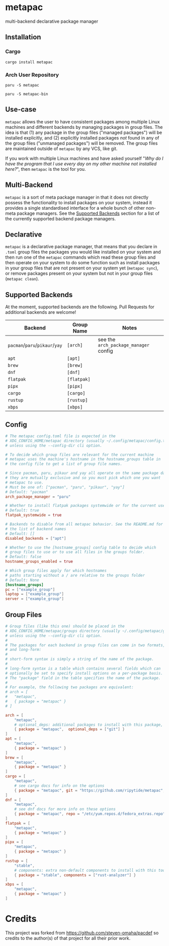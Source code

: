 # metapac

multi-backend declarative package manager

## Installation

### Cargo

```shell
cargo install metapac
```

### Arch User Repository

```shell
paru -S metapac
```

```shell
paru -S metapac-bin
```

## Use-case

`metapac` allows the user to have consistent packages among multiple
Linux machines and different backends by managing packages in group
files. The idea is that (1) any package in the group files ("managed
packages") will be installed explicitly, and (2) explicitly installed
packages _not_ found in any of the group files ("unmanaged packages")
will be removed. The group files are maintained outside of `metapac` by
any VCS, like git.

If you work with multiple Linux machines and have asked yourself "_Why
do I have the program that I use every day on my other machine not
installed here?_", then `metapac` is the tool for you.

## Multi-Backend

`metapac` is a sort of meta package manager in that it does not
directly possess the functionality to install packages on your system,
instead it provides a single standardised interface for a whole bunch
of other non-meta package managers. See the [Supported
Backends](#supported-backends) section for a list of the currently
supported backend package managers.

## Declarative

`metapac` is a declarative package manager, that means that you declare
in `.toml` group files the packages you would like installed on your
system and then run one of the `metapac` commands which read these
group files and then operate on your system to do some function such
as install packages in your group files that are not present on your
system yet (`metapac sync`), or remove packages present on your system
but not in your group files (`metapac clean`).

## Supported Backends

At the moment, supported backends are the following. Pull Requests for
additional backends are welcome!

| Backend                        | Group Name  | Notes                                 |
| ------------------------------ | ----------- | ------------------------------------- |
| `pacman`/`paru`/`pikaur`/`yay` | `[arch]`    | see the `arch_package_manager` config |
| `apt`                          | `[apt]`     |                                       |
| `brew`                         | `[brew]`    |                                       |
| `dnf`                          | `[dnf]`     |                                       |
| `flatpak`                      | `[flatpak]` |                                       |
| `pipx`                         | `[pipx]`    |                                       |
| `cargo`                        | `[cargo]`   |                                       |
| `rustup`                       | `[rustup]`  |                                       |
| `xbps`                         | `[xbps]`    |                                       |

## Config

```toml
# The metapac config.toml file is expected in the
# XDG_CONFIG_HOME/metapac directory (usually ~/.config/metapac/config.toml)
# unless using the --config-dir cli option.

# To decide which group files are relevant for the current machine
# metapac uses the machine's hostname in the hostname_groups table in
# the config file to get a list of group file names.

# Since pacman, paru, pikaur and yay all operate on the same package database
# they are mutually exclusive and so you must pick which one you want
# metapac to use.
# Must be one of: ["pacman", "paru", "pikaur", "yay"]
# Default: "pacman"
arch_package_manager = "paru"

# Whether to install flatpak packages systemwide or for the current user.
# Default: true
flatpak_systemwide = true

# Backends to disable from all metapac behavior. See the README.md for
# the list of backend names
# Default: []
disabled_backends = ["apt"]

# Whether to use the [hostname_groups] config table to decide which
# group files to use or to use all files in the groups folder.
# Default: false
hostname_groups_enabled = true

# Which group files apply for which hostnames
# paths starting without a / are relative to the groups folder
# Default: None
[hostname_groups]
pc = ["example_group"]
laptop = ["example_group"]
server = ["example_group"]
```

## Group Files

```toml
# Group files (like this one) should be placed in the
# XDG_CONFIG_HOME/metapac/groups directory (usually ~/.config/metapac/groups)
# unless using the --config-dir cli option.
#
# The packages for each backend in group files can come in two formats, short-form
# and long-form:
#
# short-form syntax is simply a string of the name of the package.
#
# long-form syntax is a table which contains several fields which can
# optionally be set to specify install options on a per-package basis.
# The "package" field in the table specifies the name of the package.
#
# For example, the following two packages are equivalent:
# arch = [
# 	"metapac",
# 	{ package = "metapac" }
# ]

arch = [
	"metapac",
	# optional_deps: additional packages to install with this package, short-form syntax only
	{ package = "metapac",  optional_deps = ["git"] }
]
apt = [
	"metapac",
	{ package = "metapac" }
]
brew = [
	"metapac",
	{ package = "metapac" }
]
cargo = [
	"metapac",
	# see cargo docs for info on the options
	{ package = "metapac", git = "https://github.com/ripytide/metapac", all_features = true, no_default_features = false, features = [ "feature1", ] },
]
dnf = [
	"metapac",
	# see dnf docs for more info on these options
	{ package = "metapac", repo = "/etc/yum.repos.d/fedora_extras.repo" },
]
flatpak = [
	"metapac",
	{ package = "metapac" }
]
pipx = [
	"metapac",
	{ package = "metapac" }
]
rustup = [
	"stable",
	# components: extra non-default components to install with this toolchain
	{ package = "stable", components = ["rust-analyzer"] }
]
xbps = [
	"metapac",
	{ package = "metapac" }
]
```

# Credits

This project was forked from <https://github.com/steven-omaha/pacdef> so
credits to the author(s) of that project for all their prior work.
